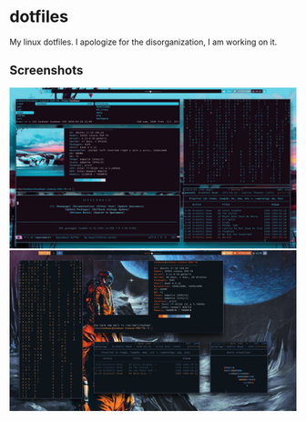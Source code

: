 # dotfiles

My linux dotfiles. I apologize for the disorganization, I am working on it. 

## Screenshots

![alt text](https://github.com/tkamat/dotfiles/raw/master/desktop.jpg)
![alt text](https://github.com/tkamat/dotfiles/raw/master/desktop2.png)




